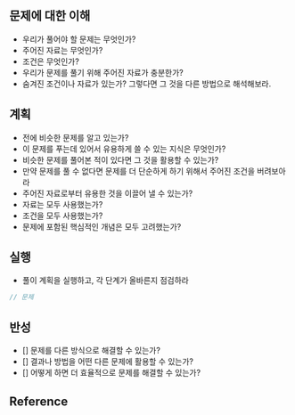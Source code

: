 ## 문제에 대한 이해
- 우리가 풀어야 할 문제는 무엇인가?
- 주어진 자료는 무엇인가?
- 조건은 무엇인가?
- 우리가 문제를 풀기 위해 주어진 자료가 충분한가?
- 숨겨진 조건이나 자료가 있는가? 그렇다면 그 것을 다른 방법으로 해석해보라.
## 계획
- 전에 비슷한 문제를 알고 있는가?
- 이 문제를 푸는데 있어서 유용하게 쓸 수 있는 지식은 무엇인가?
- 비슷한 문제를 풀어본 적이 있다면 그 것을 활용할 수 있는가?
- 만약 문제를 풀 수 없다면 문제를 더 단순하게 하기 위해서 주어진 조건을 버려보아라
- 주어진 자료로부터 유용한 것을 이끌어 낼 수 있는가?
- 자료는 모두 사용했는가?
- 조건을 모두 사용했는가?
- 문제에 포함된 핵심적인 개념은 모두 고려했는가?
## 실행
- 풀이 계획을 실행하고, 각 단계가 올바른지 점검하라
```javascript
// 문제 


```

## 반성
- [] 문제를 다른 방식으로 해결할 수 있는가?
- [] 결과나 방법을 어떤 다른 문제에 활용할 수 있는가?
- [] 어떻게 하면 더 효율적으로 문제를 해결할 수 있는가?

## Reference
<!-- 참고 번호 -->
